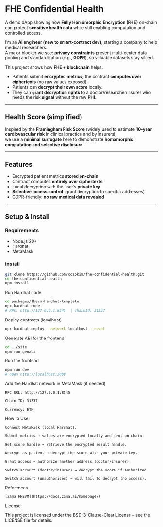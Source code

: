 # FHE Confidential Health

A demo dApp showing how **Fully Homomorphic Encryption (FHE)** on-chain can protect **sensitive health data** while still enabling computation and controlled access.

I’m an **AI engineer (new to smart-contract dev)**, starting a company to help medical researchers.  
A major blocker we see: **privacy constraints** prevent multi-center data pooling and standardization (e.g., **GDPR**), so valuable datasets stay siloed.

This project shows how **FHE + blockchain** helps:
- Patients submit **encrypted metrics**; the contract **computes over ciphertexts** (no raw values exposed).
- Patients can **decrypt their own score** locally.
- They can **grant decryption rights** to a doctor/researcher/insurer who needs the risk **signal** without the raw **PHI**.

---

## Health Score (simplified)

Inspired by the **Framingham Risk Score** (widely used to estimate **10-year cardiovascular risk** in clinical practice and by insurers),  
we use a **minimal surrogate** here to demonstrate **homomorphic computation and selective disclosure**.

---

## Features

- Encrypted patient metrics **stored on-chain**
- Contract computes **entirely over ciphertexts**
- Local decryption with the user’s **private key**
- **Selective access control** (grant decryption to specific addresses)
- GDPR-friendly: **no raw medical data revealed**

---

## Setup & Install

### Requirements
- Node.js 20+
- Hardhat
- MetaMask

### Install
```bash
git clone https://github.com/cozokim/fhe-confidential-health.git
cd fhe-confidential-health
npm install
```

Run Hardhat node
```bash
cd packages/fhevm-hardhat-template
npx hardhat node
# RPC: http://127.0.0.1:8545  | chainId: 31337
```

Deploy contracts (localhost)
```bash
npx hardhat deploy --network localhost --reset
```
Generate ABI for the frontend
```bash
cd ../site
npm run genabi
```

Run the frontend
```bash
npm run dev
# open http://localhost:3000
```

Add the Hardhat network in MetaMask (if needed)

    RPC URL: http://127.0.0.1:8545

    Chain ID: 31337

    Currency: ETH

How to Use

    Connect MetaMask (local Hardhat).

    Submit metrics → values are encrypted locally and sent on-chain.

    Get score handle → retrieve the encrypted result handle.

    Decrypt as patient → decrypt the score with your private key.

    Grant access → authorize another address (doctor/insurer).

    Switch account (doctor/insurer) → decrypt the score if authorized.

    Switch account (unauthorized) → will fail to decrypt (no access).

References

    [Zama FHEVM](https://docs.zama.ai/homepage/)

License

This project is licensed under the BSD-3-Clause-Clear License – see the LICENSE file for details.
